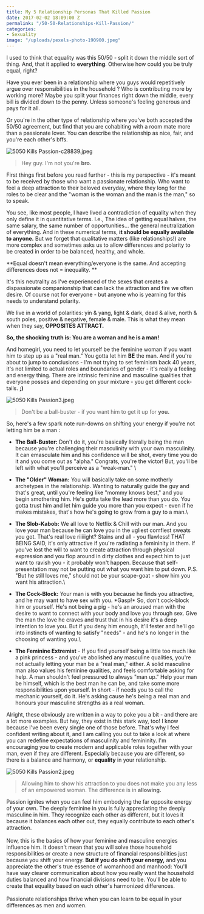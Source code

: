 ```yaml
---
title: My 5 Relationship Personas That Killed Passion
date: 2017-02-02 18:09:00 Z
permalink: "/50-50-Relationships-Kill-Passion/"
categories:
- Sexuality
image: "/uploads/pexels-photo-190900.jpeg"
---
```


I used to think that equality was this 50/50 - split it down the middle sort of thing. And, that it applied to **everything**. Otherwise how could you be truly equal, right?

Have you ever been in a relationship where you guys would repetitively argue over responsibilities in the household ? Who is contributing more by working more? Maybe you split your finances right down the middle, every bill is divided down to the penny. Unless someone's feeling generous and pays for it all.

Or you're in the other type of relationship where you've both accepted the 50/50 agreement, but find that you are cohabiting with a room mate more than a passionate lover. You can describe the relationship as nice, fair, and you're each other's bffs.

![5050 Kills Passion-c28839.jpeg](/uploads/5050%20Kills%20Passion-c28839.jpeg)

> Hey guy. I'm not you're **bro.**

First things first before you read further - this is my perspective  - it's meant to be received by those who want a passionate relationship. Who want to feel a deep attraction to their beloved everyday, where they long for the roles to be clear and the "woman is the woman and the man is the man," so to speak.

You see, like most people, I have lived a contradiction of equality when they only define it in quantitative terms. I.e., The idea of getting equal halves, the same salary, the same number of opportunities...  the general neutralization of everything.  And in these numerical terms, **it should be equally available to anyone.** But we forget that qualitative matters (like relationships!) are more complex and sometimes asks us to allow differences and polarity to be created in order to be balanced, healthy, and whole.

**Equal doesn't mean everything/everyone is the same.  And accepting differences does not = inequality. **

It's this neutrality as I've experienced of the sexes that creates a dispassionate companionship that can lack the attraction and fire we often desire. Of course not for everyone - but anyone who is yearning for this needs to understand polarity.

We live in a world of polarities: yin & yang, light & dark, dead & alive, north & south poles, positive & negative, female & male. This is what they mean when they say, **OPPOSITES ATTRACT.**

**So, the shocking truth is: You are a woman and he is a man!** 

And homegirl, you need to let yourself be the feminine woman if you want him to step up as a "real man." You gotta let him **BE** the man. And if you're about to jump to conclusions - I'm not trying to set feminism back 40 years, it's not limited to actual roles and boundaries of gender - it's really a feeling and energy thing. There are intrinsic feminine and masculine qualities that everyone posses and depending on your mixture - you get different cock-tails. **;)**

![5050 Kills Passion3.jpeg](/uploads/5050%20Kills%20Passion3.jpeg)

> Don't be a ball-buster - if you want him to get it up for **you.**

So, here's a few spark note run-downs on shifting your energy if you're not letting him be a man :

* **The Ball-Buster:** Don't do it, you're basically literally being the man because you're challenging their masculinity with your own masculinity.  It can emasculate him and his confidence will be shot, every time you do it and you come out as "alpha." Congrats, you're the victor! But, you'll be left with what you'll perceive as a "weak-man." \

* **The "Older" Woman:** You will basically take on some motherly archetypes in the relationship. Wanting to naturally guide the guy and that's great, until you're feeling like "mommy knows best," and you begin smothering him.  He's gotta take the lead more than you do. You gotta trust him and let him guide you more than you expect - even if he makes mistakes, that's how he's going to grow from a guy to a man.\

* **The Slob-Kabob:** We all love to Netflix & Chill with our man. And you love your man because he can love you in the ugliest comfiest sweats you got. That's real love riiiiight? Stains and all - you flawless! THAT BEING SAID, it's only attractive if you're radiating a femininity in them. If you've lost the will to want to create attraction through physical expression and you flop around in dirty clothes and expect him to just want to ravish you - it probably won't happen. Because that self-presentation may not be putting out what you want him to put down.   P.S. "But he still loves me," should not be your scape-goat - show him you want his attraction.\

* **The Cock-Block:** Your man is with you because he finds you attractive, and he may want to have sex with you. \*Gasp!\* So, don't cock-block him or yourself. He's not being a pig - he's an aroused man with the desire to want to connect with your body and love you through sex. Give the man the love he craves and trust that in his desire it's a deep intention to love you. But if you deny him enough, it'll fester and he'll go into instincts of wanting to satisfy "needs" - and he's no longer in the choosing of wanting you.\

* **The Feminine Extremist** - If you find yourself being a little too much like a pink princess - and you've abolished any masculine qualities, you're not actually letting your man be a "real man," either. A solid masculine man also values his feminine qualities, and feels comfortable asking for help. A man shouldn't feel pressured to always "man up." Help your man be himself, which is the best man he can be, and take some more responsibilities upon yourself. In short - if needs you to call the mechanic yourself, do it. He's asking cause he's being a real man and honours your masculine strengths as a real woman.

Alright, these obviously are written in a way to poke you a bit - and there are a lot more examples. But hey, they exist in this stark way, too! I know because I've been every single one of those before. That's why I feel confident writing about it, and I am calling you out to take a look at where you can redefine expectations of masculinity and femininity. I'm encouraging you to create modern and applicable roles together with your man, even if they are different. Especially because you are different, so there is a balance and harmony, or **equality** in your relationship.

![5050 Kills Passion2.jpeg](/uploads/5050%20Kills%20Passion2.jpeg)

> Allowing him to show his attraction to you does not make you any less of an empowered woman. The difference is in **allowing.**

Passion ignites when you can feel him embodying the far opposite energy of your own. The deeply feminine in you is fully appreciating the deeply masculine in him. They recognize each other as different, but it loves it because it balances each other out, they equally contribute to each other's attraction.\
\
Now, this is the basics of how your feminine and masculine energies influence him. It doesn't mean that you will solve those household responsibilities or create a new structure of financial responsibilities just because you shift your energy. **But if you do shift your energy,** and you appreciate the other's true essence of womanhood and manhood: You'll have way clearer communication about how you really want the household duties balanced and how financial divisions need to be. You'll be able to create that equality based on each other's harmonized differences. \
\
Passionate relationships thrive when you can learn to be equal in your differences as men and women.